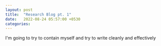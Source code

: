```yaml
---
layout: post
title:  "Research Blog pt. 1"
date:   2022-08-24 05:57:00 +0530
categories: 
---
```

I'm going to try to contain myself and try to write cleanly and effectively
